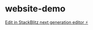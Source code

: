 # website-demo

[Edit in StackBlitz next generation editor ⚡️](https://stackblitz.com/~/github.com/yangchuansheng/website-demo)
